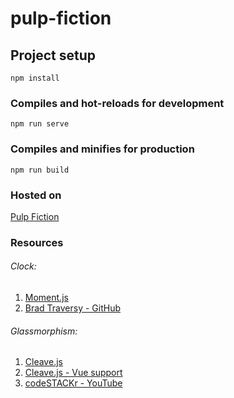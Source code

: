 # pulp-fiction

## Project setup
```
npm install
```

### Compiles and hot-reloads for development
```
npm run serve
```

### Compiles and minifies for production
```
npm run build
```

### Hosted on
[Pulp Fiction](https://pulp-fiction.netlify.app/)

### Resources
###### Clock:
1. [Moment.js](https://momentjs.com/)
2. [Brad Traversy - GitHub](https://50projects50days.com/projects/theme-clock/)

###### Glassmorphism:
1. [Cleave.js](https://nosir.github.io/cleave.js/)
2. [Cleave.js - Vue support](https://github.com/nosir/cleave.js/blob/master/doc/vue.md)
3. [codeSTACKr - YouTube](https://www.youtube.com/watch?v=jEa9YyRqE1U)

